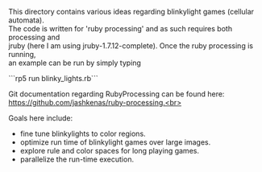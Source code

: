 <p>This directory contains various ideas regarding blinkylight games (cellular automata).<br>
The code is written for 'ruby processing' and as such requires both processing and<br>
jruby (here I am using jruby-1.7.12-complete). Once the ruby processing is running,<br>
an example can be run by simply typing </p>```rp5 run blinky_lights.rb```

Git documentation regarding RubyProcessing can be found here:<br>
https://github.com/jashkenas/ruby-processing.<br>


Goals here include:
<ul>
<li>fine tune blinkylights to color regions.</li>
<li>optimize run time of blinkylight games over large images.</li>
<li>explore rule and color spaces for long playing games. </li>
<li>parallelize the run-time execution.</li>
</ul>
